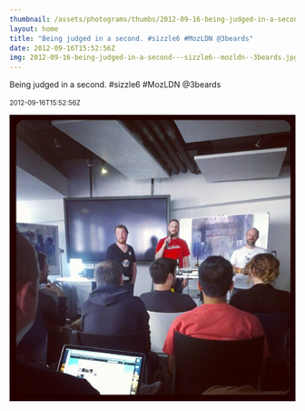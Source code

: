 ```yaml
---
thumbnail: /assets/photograms/thumbs/2012-09-16-being-judged-in-a-second---sizzle6--mozldn--3beards.png
layout: home
title: "Being judged in a second. #sizzle6 #MozLDN @3beards"
date: 2012-09-16T15:52:56Z
img: 2012-09-16-being-judged-in-a-second---sizzle6--mozldn--3beards.jpg
---
```


Being judged in a second. #sizzle6 #MozLDN @3beards

<small>2012-09-16T15:52:56Z</small>

![Being judged in a second. #sizzle6 #MozLDN @3beards](/assets/photograms/original/2012-09-16-being-judged-in-a-second---sizzle6--mozldn--3beards.jpg)
